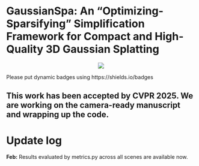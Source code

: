 # GaussianSpa: An “Optimizing-Sparsifying” Simplification Framework for Compact and High-Quality 3D Gaussian Splatting
<p align="center">
<a href="https://noodle-lab.github.io/gaussianspa"><img src="https://img.shields.io/badge/Project-Page-048C3D"></a>
</p>
Please put dynamic badges using https://shields.io/badges

## This work has been accepted by CVPR 2025. We are working on the camera-ready manuscript and wrapping up the code.
# Update log
**Feb:** Results evaluated by metrics.py across all scenes are available now.

